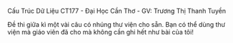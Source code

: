Cấu Trúc Dữ Liệu CT177 - Đại Học Cần Thơ - GV: Trương Thị Thanh Tuyền

Đề thi giữa kì một vài câu có nhúng thư viện cho sẵn. Bạn có thể dùng thư viện mà giáo viên đã cho mà không cần ghi hết như bài của tôi!
